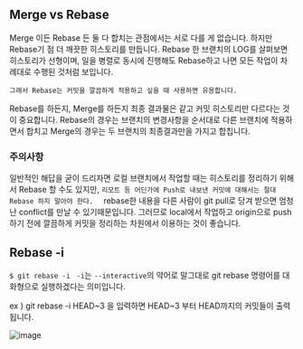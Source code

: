 ## Merge vs Rebase

Merge 이든 Rebase 든 둘 다 합치는 관점에서는 서로 다를 게 없습니다.
하지만 Rebase기 점 더 깨끗한 히스토리를 만듭니다.
Rebase 한 브랜치의 LOG를 살펴보면 히스토리가 선형이며, 일을 병렬로 동시에 진행해도 Rebase하고 나면 모든 작업이 차례대로 수행된 것처럼 보입니다.

`그래서 Rebase는 커밋을 깔끔하게 적용하고 싶을 때 사용하면 유용합니다.`

Rebase를 하든지, Merge를 하든지 최종 결과물은 같고 커밋 히스토리만 다르다는 것이 중요합니다.
Rebase의 경우는 브랜치의 변경사항을 순서대로 다른 브랜치에 적용하면서 합치고 Merge의 경우는 두 브랜치의 최종결과만을 가지고 합칩니다.

### 주의사항

일반적인 해답을 굳이 드리자면 로컬 브랜치에서 작업할 때는 히스토리를 정리하기 위해서 Rebase 할 수도 있지만, 
`리모트 등 어딘가에 Push로 내보낸 커밋에 대해서는 절대 Rebase 하지 말아야 한다.  `
rebase한 내용을 다른 사람이 git pull로 당겨 받으면 엄청난 conflict를 만날 수 있기때문입니다. 
그러므로 local에서 작업하고 origin으로 push하기 전에 깔끔하게 커밋을 정리하는 차원에서 이용하는 것이 좋습니다.


## Rebase -i

`$ git rebase -i `
`-i`는 `--interactive`의 약어로 말그대로 git rebase 명령어를 대화형으로 실행하겠다는 의미입니다.



ex ) 
git rebase -i HEAD~3 을 입력하면 HEAD~3 부터 HEAD까지의 커밋들이 출력됩니다. 

![image](https://user-images.githubusercontent.com/46394672/113536369-eaed5e80-9610-11eb-9527-ff389910a2e4.png)


